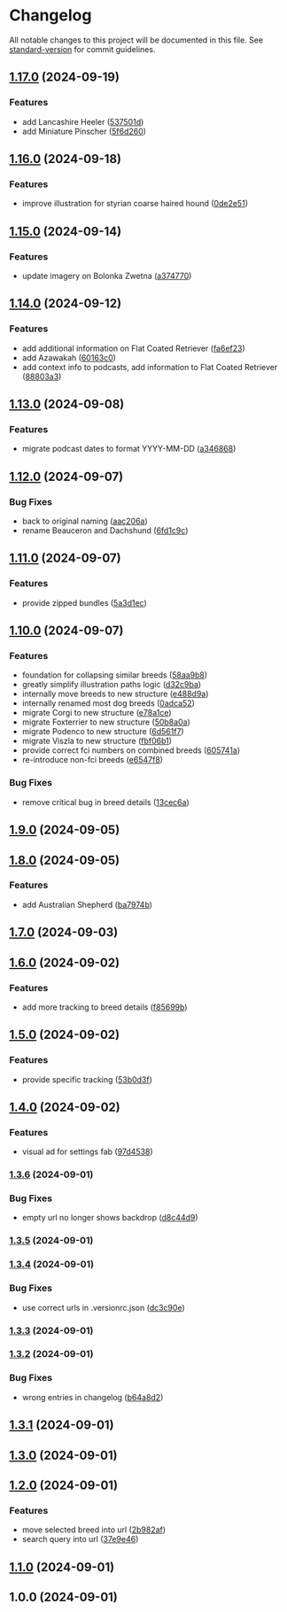# Changelog

All notable changes to this project will be documented in this file. See [standard-version](https://github.com/conventional-changelog/standard-version) for commit guidelines.

## [1.17.0](https://github.com/hurrtz/rasseportrait/compare/v1.16.0...v1.17.0) (2024-09-19)


### Features

* add Lancashire Heeler ([537501d](https://github.com/hurrtz/rasseportrait/commit/537501dd5c380506938a0ed228af5a09d410cc89))
* add Miniature Pinscher ([5f6d260](https://github.com/hurrtz/rasseportrait/commit/5f6d2600a856f43ae90e42a8caf37f2c78fc1ee6))

## [1.16.0](https://github.com/hurrtz/rasseportrait/compare/v1.15.0...v1.16.0) (2024-09-18)


### Features

* improve illustration for styrian coarse haired hound ([0de2e51](https://github.com/hurrtz/rasseportrait/commit/0de2e5110685c311d7ab67e9bd8b91cbbf334343))

## [1.15.0](https://github.com/hurrtz/rasseportrait/compare/v1.14.0...v1.15.0) (2024-09-14)


### Features

* update imagery on Bolonka Zwetna ([a374770](https://github.com/hurrtz/rasseportrait/commit/a374770ec5955b6b9360d872fd2abf5eab79d94c))

## [1.14.0](https://github.com/hurrtz/rasseportrait/compare/v1.13.0...v1.14.0) (2024-09-12)


### Features

* add additional information on Flat Coated Retriever ([fa6ef23](https://github.com/hurrtz/rasseportrait/commit/fa6ef23ba505ca592e01da8f55ece7134a6a02fe))
* add Azawakah ([60163c0](https://github.com/hurrtz/rasseportrait/commit/60163c015951a37a76d709a59645d8b8834caad4))
* add context info to podcasts, add information to Flat Coated Retriever ([88803a3](https://github.com/hurrtz/rasseportrait/commit/88803a30457b72ba1d653e0816a1635101ae3f4b))

## [1.13.0](https://github.com/hurrtz/rasseportrait/compare/v1.12.0...v1.13.0) (2024-09-08)


### Features

* migrate podcast dates to format YYYY-MM-DD ([a346868](https://github.com/hurrtz/rasseportrait/commit/a3468682912e4abc18f3898bf34bacd2904cad6b))

## [1.12.0](https://github.com/hurrtz/rasseportrait/compare/v1.11.0...v1.12.0) (2024-09-07)


### Bug Fixes

* back to original naming ([aac206a](https://github.com/hurrtz/rasseportrait/commit/aac206a50377fe27c9fa9ba1893a85e60e997865))
* rename Beauceron and Dachshund ([6fd1c9c](https://github.com/hurrtz/rasseportrait/commit/6fd1c9c7d4987fefdcb73d7564fa1c3430d8e630))

## [1.11.0](https://github.com/hurrtz/rasseportrait/compare/v1.10.0...v1.11.0) (2024-09-07)


### Features

* provide zipped bundles ([5a3d1ec](https://github.com/hurrtz/rasseportrait/commit/5a3d1ecb172513f27e814590ef9969625ae9daf8))

## [1.10.0](https://github.com/hurrtz/rasseportrait/compare/v1.9.0...v1.10.0) (2024-09-07)


### Features

* foundation for collapsing similar breeds ([58aa9b8](https://github.com/hurrtz/rasseportrait/commit/58aa9b8e6e589d618797d4a9cc81d6e53063b4ab))
* greatly simplify illustration paths logic ([d32c9ba](https://github.com/hurrtz/rasseportrait/commit/d32c9ba4a25a6959639cb81e40192249425433ae))
* internally move breeds to new structure ([e488d9a](https://github.com/hurrtz/rasseportrait/commit/e488d9a4e3e2937e947972e2842bf50be50806a0))
* internally renamed most dog breeds ([0adca52](https://github.com/hurrtz/rasseportrait/commit/0adca52ac9dcb4ece7524645831c0133f3957b9d))
* migrate Corgi to new structure ([e78a1ce](https://github.com/hurrtz/rasseportrait/commit/e78a1ce34c04e1757dc94a745e36108e77c57d25))
* migrate Foxterrier to new structure ([50b8a0a](https://github.com/hurrtz/rasseportrait/commit/50b8a0a1cb84fceb5f780373b7af7d96f4a37c46))
* migrate Podenco to new structure ([6d561f7](https://github.com/hurrtz/rasseportrait/commit/6d561f7f3b4f192c59c97c01540558f83b6b2e29))
* migrate Viszla to new structure ([fbf06b1](https://github.com/hurrtz/rasseportrait/commit/fbf06b1b43b582b08bd263585735d5ab0ccfdc0b))
* provide correct fci numbers on combined breeds ([605741a](https://github.com/hurrtz/rasseportrait/commit/605741a799f4fa393d6810a073750da37dc99e76))
* re-introduce non-fci breeds ([e6547f8](https://github.com/hurrtz/rasseportrait/commit/e6547f8e90b76f06c74383eb41395ac6b774f284))


### Bug Fixes

* remove critical bug in breed details ([13cec6a](https://github.com/hurrtz/rasseportrait/commit/13cec6ae8a0ecfc020fb91fd64ffe0178172b8f1))

## [1.9.0](https://github.com/hurrtz/rasseportrait/compare/v1.8.0...v1.9.0) (2024-09-05)

## [1.8.0](https://github.com/hurrtz/rasseportrait/compare/v1.7.0...v1.8.0) (2024-09-05)


### Features

* add Australian Shepherd ([ba7974b](https://github.com/hurrtz/rasseportrait/commit/ba7974b9b2405f8b06f79104fa7a841dc953d0ce))

## [1.7.0](https://github.com/hurrtz/rasseportrait/compare/v1.6.0...v1.7.0) (2024-09-03)

## [1.6.0](https://github.com/hurrtz/rasseportrait/compare/v1.5.0...v1.6.0) (2024-09-02)


### Features

* add more tracking to breed details ([f85699b](https://github.com/hurrtz/rasseportrait/commit/f85699b42bd6b26756336e08763c072350f07210))

## [1.5.0](https://github.com/hurrtz/rasseportrait/compare/v1.4.0...v1.5.0) (2024-09-02)


### Features

* provide specific tracking ([53b0d3f](https://github.com/hurrtz/rasseportrait/commit/53b0d3f10f1de6872242a2cafac340e0a21a0c82))

## [1.4.0](https://github.com/hurrtz/rasseportrait/compare/v1.3.6...v1.4.0) (2024-09-02)


### Features

* visual ad for settings fab ([97d4538](https://github.com/hurrtz/rasseportrait/commit/97d45380457efdfb31d39988b0c5a9a5018aaaaf))

### [1.3.6](https://github.com/hurrtz/rasseportrait/compare/v1.3.5...v1.3.6) (2024-09-01)


### Bug Fixes

* empty url no longer shows backdrop ([d8c44d9](https://github.com/hurrtz/rasseportrait/commit/d8c44d9b3bb0339d9cd16f6d302cc9e62e09d474))

### [1.3.5](https://github.com/hurrtz/rasseportrait/compare/v1.3.4...v1.3.5) (2024-09-01)

### [1.3.4](https://github.com/hurrtz/rasseportrait/compare/v1.3.3...v1.3.4) (2024-09-01)


### Bug Fixes

* use correct urls in .versionrc.json ([dc3c90e](https://github.com/hurrtz/rasseportrait/commit/dc3c90ef0214234245b3c879476d48080f3efc46))

### [1.3.3](https://github.com/hurrtz/rasseportrait/compare/v1.3.2...v1.3.3) (2024-09-01)

### [1.3.2](https://github.com/hurrtz/rasseportrait/compare/v1.3.1...v1.3.2) (2024-09-01)


### Bug Fixes

* wrong entries in changelog ([b64a8d2](https://github.com/hurrtz/rasseportrait/commit/b64a8d29b5693398b151d8a34d13ed2a883ab38f))

## [1.3.1](https://github.com/hurrtz/rasseportrait/compare/v1.3.0...v1.3.1) (2024-09-01)

## [1.3.0](https://github.com/hurrtz/rasseportrait/compare/v1.2.0...v1.3.0) (2024-09-01)

## [1.2.0](https://github.com/hurrtz/rasseportrait/compare/v1.1.0...v1.2.0) (2024-09-01)

### Features

* move selected breed into url ([2b982af](https://github.com/hurrtz/rasseportrait/commits/2b982af8794dd5083e05c894dba0f54e5cddbdd6))
* search query into url ([37e9e46](https://github.com/hurrtz/rasseportrait/commits/37e9e4665d8956eb403fb0c1e2c015d22cdb37ad))

## [1.1.0](https://github.com/hurrtz/rasseportrait/compare/v1.0.0...v1.1.0) (2024-09-01)

## 1.0.0 (2024-09-01)
